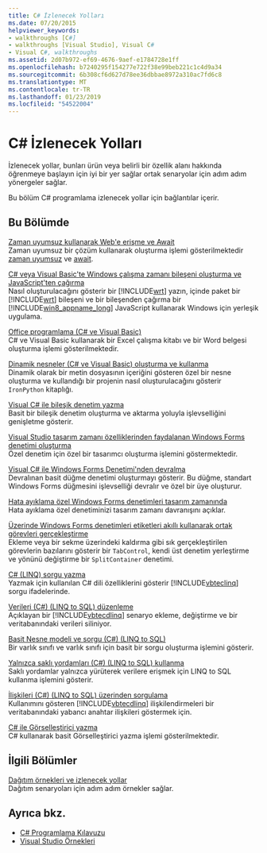 ```yaml
---
title: C# İzlenecek Yolları
ms.date: 07/20/2015
helpviewer_keywords:
- walkthroughs [C#]
- walkthroughs [Visual Studio], Visual C#
- Visual C#, walkthroughs
ms.assetid: 2d07b972-ef69-4676-9aef-e1784728e1ff
ms.openlocfilehash: b7240295f154277e722f38e99beb221c1c4d9a34
ms.sourcegitcommit: 6b308cf6d627d78ee36dbbae8972a310ac7fd6c8
ms.translationtype: MT
ms.contentlocale: tr-TR
ms.lasthandoff: 01/23/2019
ms.locfileid: "54522004"
---
```

# <a name="c-walkthroughs"></a>C# İzlenecek Yolları
İzlenecek yollar, bunları ürün veya belirli bir özellik alanı hakkında öğrenmeye başlayın için iyi bir yer sağlar ortak senaryolar için adım adım yönergeler sağlar.  
  
 Bu bölüm C# programlama izlenecek yollar için bağlantılar içerir.  
  
## <a name="in-this-section"></a>Bu Bölümde  

 [Zaman uyumsuz kullanarak Web'e erişme ve Await](./programming-guide/concepts/async/walkthrough-accessing-the-web-by-using-async-and-await.md)  
 Zaman uyumsuz bir çözüm kullanarak oluşturma işlemi gösterilmektedir [zaman uyumsuz](../csharp/language-reference/keywords/async.md) ve [await](../csharp/language-reference/keywords/await.md).  
  
 [C# veya Visual Basic'te Windows çalışma zamanı bileşeni oluşturma ve JavaScript'ten çağırma](/windows/uwp/winrt-components/walkthrough-creating-a-simple-windows-runtime-component-and-calling-it-from-javascript)  
 Nasıl oluşturulacağını gösterir bir [!INCLUDE[wrt](~/includes/wrt-md.md)] yazın, içinde paket bir [!INCLUDE[wrt](~/includes/wrt-md.md)] bileşeni ve bir bileşenden çağırma bir [!INCLUDE[win8_appname_long](~/includes/win8-appname-long-md.md)] JavaScript kullanarak Windows için yerleşik uygulama.  
  
 [Office programlama (C# ve Visual Basic)](../csharp/programming-guide/interop/walkthrough-office-programming.md)  
 C# ve Visual Basic kullanarak bir Excel çalışma kitabı ve bir Word belgesi oluşturma işlemi gösterilmektedir.  
  
 [Dinamik nesneler (C# ve Visual Basic) oluşturma ve kullanma](../csharp/programming-guide/types/walkthrough-creating-and-using-dynamic-objects.md)  
 Dinamik olarak bir metin dosyasının içeriğini gösteren özel bir nesne oluşturma ve kullandığı bir projenin nasıl oluşturulacağını gösterir `IronPython` kitaplığı.  
   
 [Visual C# ile bileşik denetim yazma](../../docs/framework/winforms/controls/walkthrough-authoring-a-composite-control-with-visual-csharp.md)  
 Basit bir bileşik denetim oluşturma ve aktarma yoluyla işlevselliğini genişletme gösterir.  
  
 [Visual Studio tasarım zamanı özelliklerinden faydalanan Windows Forms denetimi oluşturma](../../docs/framework/winforms/controls/creating-a-wf-control-design-time-features.md)  
 Özel denetim için özel bir tasarımcı oluşturma işlemini göstermektedir.  
  
 [Visual C# ile Windows Forms Denetimi'nden devralma](../../docs/framework/winforms/controls/walkthrough-inheriting-from-a-windows-forms-control-with-visual-csharp.md)  
 Devralınan basit düğme denetimi oluşturmayı gösterir. Bu düğme, standart Windows Forms düğmesini işlevselliği devralır ve özel bir üye oluşturur.  
  
 [Hata ayıklama özel Windows Forms denetimleri tasarım zamanında](../../docs/framework/winforms/controls/walkthrough-debugging-custom-windows-forms-controls-at-design-time.md)  
 Hata ayıklama özel denetiminizi tasarım zamanı davranışını açıklar.

 [Üzerinde Windows Forms denetimleri etiketleri akıllı kullanarak ortak görevleri gerçekleştirme](../../docs/framework/winforms/controls/performing-common-tasks-using-smart-tags-on-wf-controls.md)  
 Ekleme veya bir sekme üzerindeki kaldırma gibi sık gerçekleştirilen görevlerin bazılarını gösterir bir `TabControl`, kendi üst denetim yerleştirme ve yönünü değiştirme bir `SplitContainer` denetimi.  
  
 [C# (LINQ) sorgu yazma](../csharp/programming-guide/concepts/linq/walkthrough-writing-queries-linq.md)  
 Yazmak için kullanılan C# dili özelliklerini gösterir [!INCLUDE[vbteclinq](~/includes/vbteclinq-md.md)] sorgu ifadelerinde.  
  
 [Verileri (C#) (LINQ to SQL) düzenleme](../framework/data/adonet/sql/linq/walkthrough-manipulating-data-csharp.md)  
 Açıklayan bir [!INCLUDE[vbtecdlinq](~/includes/vbtecdlinq-md.md)] senaryo ekleme, değiştirme ve bir veritabanındaki verileri siliniyor.  
  
 [Basit Nesne modeli ve sorgu (C#) (LINQ to SQL)](../framework/data/adonet/sql/linq/walkthrough-simple-object-model-and-query-csharp.md)  
 Bir varlık sınıfı ve varlık sınıfı için basit bir sorgu oluşturma işlemini gösterir.  
  
 [Yalnızca saklı yordamları (C#) (LINQ to SQL) kullanma](../framework/data/adonet/sql/linq/walkthrough-using-only-stored-procedures-csharp.md)  
 Saklı yordamlar yalnızca yürüterek verilere erişmek için LINQ to SQL kullanma işlemini gösterir.  
  
 [İlişkileri (C#) (LINQ to SQL) üzerinden sorgulama](../framework/data/adonet/sql/linq/walkthrough-querying-across-relationships-csharp.md)  
 Kullanımını gösteren [!INCLUDE[vbtecdlinq](~/includes/vbtecdlinq-md.md)] ilişkilendirmeleri bir veritabanındaki yabancı anahtar ilişkileri göstermek için.  

 [C# ile Görselleştirici yazma](/visualstudio/debugger/walkthrough-writing-a-visualizer-in-csharp)  
 C# kullanarak basit Görselleştirici yazma işlemi gösterilmektedir.  
  
## <a name="related-sections"></a>İlgili Bölümler  
 [Dağıtım örnekleri ve izlenecek yollar](/visualstudio/deployment/clickonce-deployment-samples-and-walkthroughs)  
 Dağıtım senaryoları için adım adım örnekler sağlar.  
  
## <a name="see-also"></a>Ayrıca bkz.

- [C# Programlama Kılavuzu](../csharp/programming-guide/index.md)
- [Visual Studio Örnekleri](/visualstudio/ide/visual-studio-samples)
